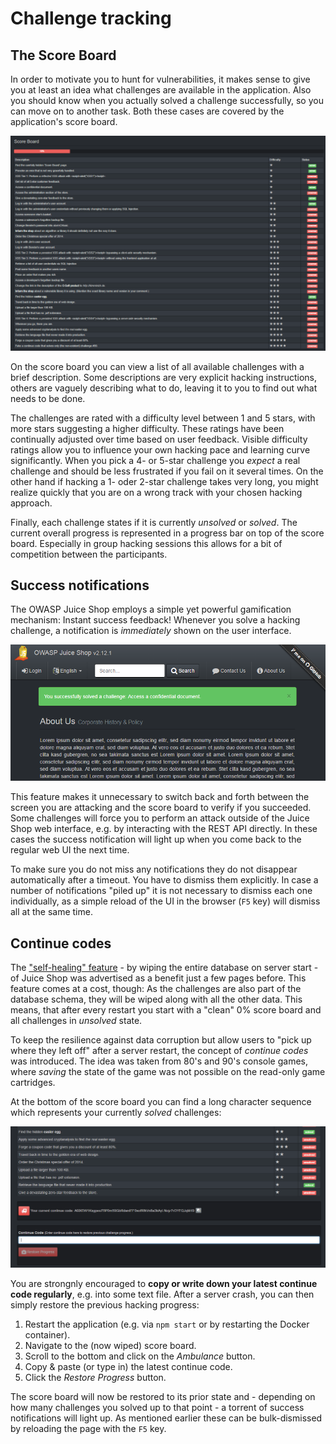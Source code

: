 # Challenge tracking

## The Score Board

In order to motivate you to hunt for vulnerabilities, it makes sense to
give you at least an idea what challenges are available in the
application. Also you should know when you actually solved a challenge
successfully, so you can move on to another task. Both these cases are
covered by the application's score board.

![Partly solved Score Board](img/score-board_partly.png)

On the score board you can view a list of all available challenges with
a brief description. Some descriptions are very explicit hacking
instructions, others are vaguely describing what to do, leaving it to
you to find out what needs to be done.

The challenges are rated with a difficulty level between 1 and 5 stars,
with more stars suggesting a higher difficulty. These ratings have been
continually adjusted over time based on user feedback. Visible
difficulty ratings allow you to influence your own hacking pace and
learning curve significantly. When you pick a 4- or 5-star challenge you
_expect_ a real challenge and should be less frustrated if you fail on
it several times. On the other hand if hacking a 1- oder 2-star
challenge takes very long, you might realize quickly that you are on a
wrong track with your chosen hacking approach.

Finally, each challenge states if it is currently _unsolved_ or
_solved_. The current overall progress is represented in a progress bar
on top of the score board. Especially in group hacking sessions this
allows for a bit of competition between the participants.

## Success notifications

The OWASP Juice Shop employs a simple yet powerful gamification
mechanism: Instant success feedback! Whenever you solve a hacking
challenge, a notification is _immediately_ shown on the user interface.

!["Challenge solved!" push notification](img/notification.png)

This feature makes it unnecessary to switch back and forth between the
screen you are attacking and the score board to verify if you succeeded.
Some challenges will force you to perform an attack outside of the Juice
Shop web interface, e.g. by interacting with the REST API directly. In
these cases the success notification will light up when you come back to
the regular web UI the next time.

To make sure you do not miss any notifications they do not disappear
automatically after a timeout. You have to dismiss them explicitly. In
case a number of notifications "piled up" it is not necessary to dismiss
each one individually, as a simple reload of the UI in the browser (`F5`
key) will dismiss all at the same time.

## Continue codes

The ["self-healing" feature](running.md#self-healing-feature) - by wiping the
entire database on server start - of Juice Shop was advertised as a
benefit just a few pages before. This feature comes at a cost, though:
As the challenges are also part of the database schema, they will be
wiped along with all the other data. This means, that after every
restart you start with a "clean" 0% score board and all challenges in
_unsolved_ state.

To keep the resilience against data corruption but allow users to "pick
up where they left off" after a server restart, the concept of _continue
codes_ was introduced. The idea was taken from 80's and 90's console
games, where _saving_ the state of the game was not possible on the
read-only game cartridges.

At the bottom of the score board you can find a long character sequence
which represents your currently _solved_ challenges:

![Continue code section of the Score Board](img/continue-code.png)

You are strongnly encouraged to __copy or write down your latest
continue code regularly__, e.g. into some text file. After a server
crash, you can then simply restore the previous hacking progress:

1. Restart the application (e.g. via `npm start` or by restarting the
   Docker container).
2. Navigate to the (now wiped) score board.
3. Scroll to the bottom and click on the _Ambulance_ button.
4. Copy & paste (or type in) the latest continue code.
5. Click the _Restore Progress_ button.

The score board will now be restored to its prior state and - depending
on how many challenges you solved up to that point - a torrent of
success notifications will light up. As mentioned earlier these can be
bulk-dismissed by reloading the page with the `F5` key.
